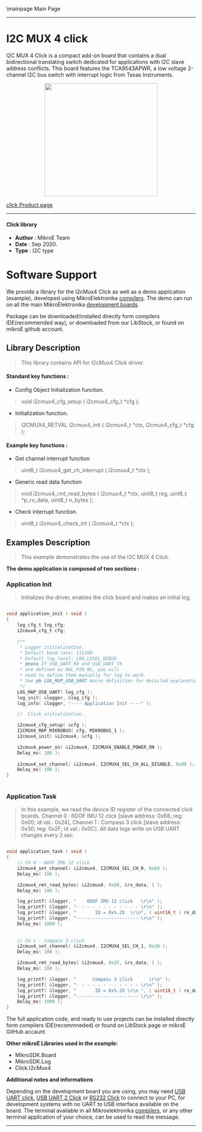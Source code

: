 \mainpage Main Page
 
---
# I2C MUX 4 click

I2C MUX 4 Click is a compact add-on board that contains a dual bidirectional translating switch dedicated for applications with I2C slave address conflicts. This board features the TCA9543APWR, a low voltage 2-channel I2C bus switch with interrupt logic from Texas Instruments.

<p align="center">
  <img src="https://download.mikroe.com/images/click_for_ide/i2cmux4_click.png" height=300px>
</p>


[click Product page](https://www.mikroe.com/i2c-mux-4-click)

---


#### Click library 

- **Author**        : MikroE Team
- **Date**          : Sep 2020.
- **Type**          : I2C type


# Software Support

We provide a library for the I2cMux4 Click 
as well as a demo application (example), developed using MikroElektronika 
[compilers](https://shop.mikroe.com/compilers). 
The demo can run on all the main MikroElektronika [development boards](https://shop.mikroe.com/development-boards).

Package can be downloaded/installed directly form compilers IDE(recommended way), or downloaded from our LibStock, or found on mikroE github account. 

## Library Description

> This library contains API for I2cMux4 Click driver.

#### Standard key functions :

- Config Object Initialization function.
> void i2cmux4_cfg_setup ( i2cmux4_cfg_t *cfg ); 
 
- Initialization function.
> I2CMUX4_RETVAL i2cmux4_init ( i2cmux4_t *ctx, i2cmux4_cfg_t *cfg );

#### Example key functions :

- Get channel interrupt function
> uint8_t i2cmux4_get_ch_interrupt ( i2cmux4_t *ctx );
 
- Generic read data function
> void i2cmux4_rmt_read_bytes ( i2cmux4_t *ctx, uint8_t reg, uint8_t *p_rx_data, uint8_t n_bytes );

- Check interrupt function.
> uint8_t i2cmux4_check_int ( i2cmux4_t *ctx );

## Examples Description

> This example demonstrates the use of the I2C MUX 4 Click.

**The demo application is composed of two sections :**

### Application Init 

> Initializes the driver, enables the click board and makes an initial log.

```c

void application_init ( void )
{
    log_cfg_t log_cfg;
    i2cmux4_cfg_t cfg;

    /** 
     * Logger initialization.
     * Default baud rate: 115200
     * Default log level: LOG_LEVEL_DEBUG
     * @note If USB_UART_RX and USB_UART_TX 
     * are defined as HAL_PIN_NC, you will 
     * need to define them manually for log to work. 
     * See @b LOG_MAP_USB_UART macro definition for detailed explanation.
     */
    LOG_MAP_USB_UART( log_cfg );
    log_init( &logger, &log_cfg );
    log_info( &logger, "---- Application Init ----" );

    //  Click initialization.

    i2cmux4_cfg_setup( &cfg );
    I2CMUX4_MAP_MIKROBUS( cfg, MIKROBUS_1 );
    i2cmux4_init( &i2cmux4, &cfg );

    i2cmux4_power_on( &i2cmux4, I2CMUX4_ENABLE_POWER_ON );
    Delay_ms( 100 );
    
    i2cmux4_set_channel( &i2cmux4, I2CMUX4_SEL_CH_ALL_DISABLE, 0x00 );
    Delay_ms( 100 );
}
  
```

### Application Task

> In this example, we read the device ID register of the connected click boards.
> Channel 0 : 6DOF IMU 12 click [slave address: 0x68; reg: 0x00; id val.: 0x24],
> Channel 1 : Compass 3 click   [slave address: 0x30; reg: 0x2F; id val.: 0x0C].
> All data logs write on USB UART changes every 2 sec.

```c

void application_task ( void )
{
    // CH 0 - 6DOF IMU 12 click
    i2cmux4_set_channel( &i2cmux4, I2CMUX4_SEL_CH_0, 0x68 );
    Delay_ms( 100 );

    i2cmux4_rmt_read_bytes( &i2cmux4, 0x00, &rx_data, 1 );
    Delay_ms( 100 );

    log_printf( &logger, "    6DOF IMU 12 click   \r\n" );
    log_printf( &logger, "- - - - - - - - - - - - \r\n" );
    log_printf( &logger, "       ID = 0x%.2X  \r\n", ( uint16_t ) rx_data );
    log_printf( &logger, "----------------------- \r\n" );
    Delay_ms( 1000 );
    
    
    // CH 1 - Compass 3 click
    i2cmux4_set_channel( &i2cmux4, I2CMUX4_SEL_CH_1, 0x30 );
    Delay_ms( 100 );

    i2cmux4_rmt_read_bytes( &i2cmux4, 0x2F, &rx_data, 1 );
    Delay_ms( 100 );

    log_printf( &logger, "      Compass 3 click      \r\n" );
    log_printf( &logger, "- - - - - - - - - - - - \r\n" );
    log_printf( &logger, "       ID = 0x%.2X \r\n ", ( uint16_t ) rx_data );
    log_printf( &logger, "----------------------- \r\n" );
    Delay_ms( 1000 );
}

```

The full application code, and ready to use projects can be  installed directly form compilers IDE(recommneded) or found on LibStock page or mikroE GitHub accaunt.

**Other mikroE Libraries used in the example:** 

- MikroSDK.Board
- MikroSDK.Log
- Click.I2cMux4

**Additional notes and informations**

Depending on the development board you are using, you may need 
[USB UART click](https://shop.mikroe.com/usb-uart-click), 
[USB UART 2 Click](https://shop.mikroe.com/usb-uart-2-click) or 
[RS232 Click](https://shop.mikroe.com/rs232-click) to connect to your PC, for 
development systems with no UART to USB interface available on the board. The 
terminal available in all Mikroelektronika 
[compilers](https://shop.mikroe.com/compilers), or any other terminal application 
of your choice, can be used to read the message.



---
